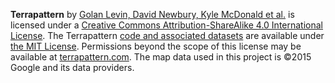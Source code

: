 <span xmlns:dct="http://purl.org/dc/terms/" href="http://purl.org/dc/dcmitype/InteractiveResource" property="dct:title" rel="dct:type"><strong>Terrapattern</strong></span> by <a xmlns:cc="http://creativecommons.org/ns#" href="terrapattern.com" property="cc:attributionName" rel="cc:attributionURL">Golan Levin, David Newbury, Kyle McDonald et al.</a> is licensed under a <a rel="license" href="http://creativecommons.org/licenses/by-sa/4.0/">Creative Commons Attribution-ShareAlike 4.0 International License</a>. The Terrapattern <a href="http://github.com/workergnome/terrapattern" target="_blank">code and associated datasets</a> are available under <a href="https://opensource.org/licenses/MIT" target="_blank">the MIT License</a>. Permissions beyond the scope of this license may be available at <a xmlns:cc="http://creativecommons.org/ns#" href="terrapattern.com" rel="cc:morePermissions">terrapattern.com</a>. The map data used in this project is &#169;2015 Google and its data providers.
